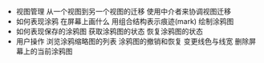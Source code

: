 #  

* 视图管理
        从一个视图到另一个视图的迁移
        使用中介者来协调视图迁移
* 如何表现涂鸦
        在屏幕上画什么
        用组合结构表示痕迹(mark)
        绘制涂鸦图
* 如何表现保存的涂鸦图
        获取涂鸦图的状态
        恢复涂鸦图的状态
* 用户操作
        浏览涂鸦缩略图的列表
        涂鸦图的撤销和恢复
        变更线色与线宽
        删除屏幕上的当前涂鸦图

